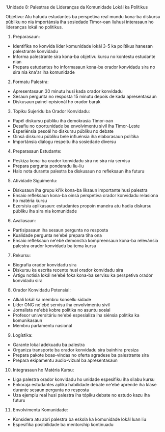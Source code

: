 'Unidade 8: Palestras de Lideranças da Komunidade Lokál ka Polítikus

Objetivu:
Atu hatudu estudantes ba perspetiva real mundu kona-ba diskursu públiku no nia importánsia iha sosiedade Timor-oan liuhusi interasaun ho lideranças lokál no polítikus.

1. Preparasaun:

- Identifika no konvida líder komunidade lokál 3-5 ka polítikus hanesan palestrante konvidadu
- Informa palestrante sira kona-ba objetivu kursu no kontestu estudante nian
- Prepara estudantes ho informasaun kona-ba orador konvidadu sira no sira nia kna'ar iha komunidade

2. Formatu Palestra:

- Apresentasaun 30 minutu husi kada orador konvidadu
- Sesaun pergunta no resposta 15 minutu depois de kada apresentasaun
- Diskusaun painel opisionál ho orador barak

3. Tópiku Sujeridu ba Orador Konvidadu:

- Papél diskursu públiku iha demokrasia Timor-oan
- Desafiu no oportunidade ba envolvimentu sivil iha Timor-Leste
- Esperiénsia pesoál ho diskursu públiku no debate
- Oinsá diskursu públiku bele influénsia iha elaborasaun polítika
- Importánsia diálogu respeitu iha sosiedade diversu

4. Preparasaun Estudante:

- Peskiza kona-ba orador konvidadu sira no sira nia servisu
- Prepara pergunta ponderadu liu-liu
- Halo nota durante palestra ba diskusaun no refleksaun iha futuru

5. Atividade Siguimentu:

- Diskusaun iha grupu ki'ik kona-ba liksaun importante husi palestra
- Ensaio refleksaun kona-ba oinsá perspetiva orador konvidadu relasiona ho matéria kursu
- Ezersísiu aplikasaun: estudantes propoin maneira atu hadia diskursu públiku iha sira nia komunidade

6. Avaliasaun:

- Partisipasaun iha sesaun pergunta no resposta
- Kualidade pergunta ne'ebé prepara tiha ona
- Ensaio refleksaun ne'ebé demonstra kompreensaun kona-ba relevánsia palestra orador konvidadu ba tema kursu

7. Rekursu:

- Biografia orador konvidadu sira
- Diskursu ka escrita recente husi orador konvidadu sira
- Artigu notísia lokál ne'ebé foka kona-ba servisu ka perspetiva orador konvidadu sira

8. Orador Konvidadu Potensial:

- Alkali lokál ka membru konsellu sidade
- Líder ONG ne'ebé servisu iha envolvimentu sivil
- Jornalista ne'ebé kobre polítika no asuntu sosial
- Profesor universitáriu ne'ebé espesializa iha siénsia polítika ka komunikasaun
- Membru parlamentu nasionál

9. Logístika:

- Garante lokal adekuadu ba palestra
- Organiza transporte ba orador konvidadu sira bainhira presiza
- Prepara pakote boas-vindas no oferta agradese ba palestrante sira
- Prepara ekipamentu audio-vizual ba apresentasaun

10. Integrasaun ho Matéria Kursu:

- Liga palestra orador konvidadu ho unidade espesífiku iha silabu kursu
- Enkoraja estudantes aplika habilidade debate ne'ebé aprende iha klase durante sesaun pergunta no resposta
- Uza ejemplu real husi palestra iha tópiku debate no estudo kazu iha futuru

11. Envolvimentu Komunidade:

- Konsidera atu abri palestra ba eskola ka komunidade lokál luan liu
- Espesifika posibilidade ba mentorship kontinuadu